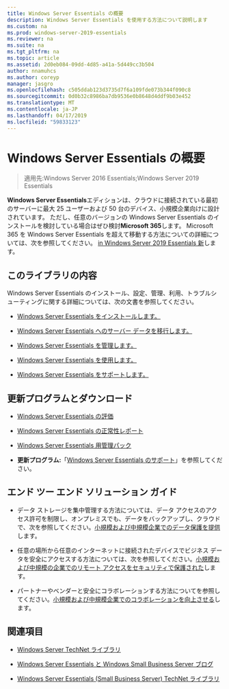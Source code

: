 ```yaml
---
title: Windows Server Essentials の概要
description: Windows Server Essentials を使用する方法について説明します
ms.custom: na
ms.prod: windows-server-2019-essentials
ms.reviewer: na
ms.suite: na
ms.tgt_pltfrm: na
ms.topic: article
ms.assetid: 2d0eb084-09dd-4d85-a41a-5d449cc3b504
author: nnamuhcs
ms.author: coreyp
manager: jasgro
ms.openlocfilehash: c505ddab123d3735d7f6a109fde073b344f090c8
ms.sourcegitcommit: 0d0b32c8986ba7db9536e0b8648d4ddf9b03e452
ms.translationtype: MT
ms.contentlocale: ja-JP
ms.lasthandoff: 04/17/2019
ms.locfileid: "59833123"
---
```

# <a name="get-started-with-windows-server-essentials"></a>Windows Server Essentials の概要 

>適用先:Windows Server 2016 Essentials;Windows Server 2019 Essentials

**Windows Server Essentials**エディションは、クラウドに接続されている最初のサーバーに最大 25 ユーザーおよび 50 台のデバイス、小規模企業向けに設計されています。 ただし、任意のバージョンの Windows Server Essentials のインストールを検討している場合はぜひ検討**Microsoft 365**します。 Microsoft 365 を Windows Server Essentials を超えて移動する方法についての詳細については、次を参照してください。 [in Windows Server 2019 Essentials 新](what-s-new-19.md)します。
  
## <a name="in-this-library"></a>このライブラリの内容  
 Windows Server Essentials のインストール、設定、管理、利用、トラブルシューティングに関する詳細については、次の文書を参照してください。  
  

-   [Windows Server Essentials をインストールします。](../install/Install-Windows-Server-Essentials.md)   
  
-   [Windows Server Essentials へのサーバー データを移行します。](../migrate/Migrate-Server-Data-to-Windows-Server-Essentials.md)  
  
-   [Windows Server Essentials を管理します。](../manage/Manage-Windows-Server-Essentials.md)  
  
-   [Windows Server Essentials を使用します。](../use/Use-Windows-Server-Essentials.md)  
  
-   [Windows Server Essentials をサポートします。](../support/Support-Windows-Server-Essentials.md)  
  
## <a name="updates-and-downloads"></a>更新プログラムとダウンロード  
  
-   [Windows Server Essentials の評価](https://technet.microsoft.com/evalcenter/dn205288.aspx?wt.mc_id=TEC_144_1_7)  
  
-   [Windows Server Essentials の正常性レポート](https://www.microsoft.com/download/details.aspx?id=35565)  
  
-   [Windows Server Essentials 用管理パック](https://www.microsoft.com/download/details.aspx?id=35560)  
 
  
-   **更新プログラム:**「[Windows Server Essentials のサポート](../support/Support-Windows-Server-Essentials.md)」を参照してください。  
  
## <a name="end-to-end-solution-guides"></a>エンド ツー エンド ソリューション ガイド  
  
-    データ ストレージを集中管理する方法については、データ アクセスのアクセス許可を制限し、オンプレミスでも、データをバックアップし、クラウドで、次を参照してください。[小規模および中規模企業でのデータ保護を提供](https://technet.microsoft.com/library/dn582043.aspx)します。  
  
-    任意の場所から任意のインターネットに接続されたデバイスでビジネス データを安全にアクセスする方法については、次を参照してください。[小規模および中規模の企業でのリモート アクセスをセキュリティで保護された](https://technet.microsoft.com/library/dn629457.aspx)します。  
  
-    パートナーやベンダーと安全にコラボレーションする方法についてを参照してください。[小規模および中規模企業でのコラボレーションを向上させる](https://technet.microsoft.com/library/dn747893.aspx)します。  
  
## <a name="see-also"></a>関連項目  
  
-   [Windows Server TechNet ライブラリ](https://technet.microsoft.com/library/bb625087.aspx)  
  
-   [Windows Server Essentials と Windows Small Business Server ブログ](http://blogs.technet.com/b/sbs/)  
  
-   [Windows Server Essentials (Small Business Server) TechNet ライブラリ](https://technet.microsoft.com/library/cc514417.aspx)
